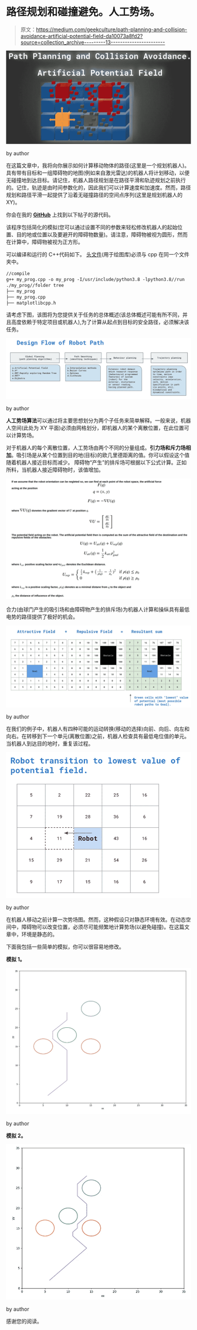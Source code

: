 # 路径规划和碰撞避免。人工势场。

> 原文：<https://medium.com/geekculture/path-planning-and-collision-avoidance-artificial-potential-field-da10073a8fd2?source=collection_archive---------13----------------------->

![](img/dbc1b685cb0ab0918afb8b8aceb65b73.png)

by author

在这篇文章中，我将向你展示如何计算移动物体的路径(这里是一个规划机器人)。具有带有目标和一组障碍物的地图(例如来自激光雷达)的机器人将计划移动，以便无碰撞地到达目标。请记住，机器人路径规划是在路径平滑和轨迹规划之前执行的。记住，轨迹是由时间参数化的，因此我们可以计算速度和加速度。然而，路径规划和路径平滑一起提供了沿着无碰撞路径的空间点序列(这里是规划机器人的 XY)。

你会在我的 [**GitHub**](https://github.com/markusbuchholz/robot_path_planning) 上找到以下帖子的源代码。

该程序包括简化的模拟(您可以通过设置不同的参数来轻松修改机器人的起始位置、目的地或位置以及要避开的障碍物数量)。请注意，障碍物被视为圆形，然而在计算中，障碍物被视为正方形。

可以编译和运行的 C++代码如下。
[头文件](https://github.com/lava/matplotlib-cpp)(用于绘图库)必须与 cpp 在同一个文件夹中。

```
//compile
g++ my_prog.cpp -o my_prog -I/usr/include/python3.8 -lpython3.8//run
./my_prog//folder tree
├── my_prog
├── my_prog.cpp
├── matplotlibcpp.h 
```

请考虑下图，该图将为您提供关于任务的总体概述(该总体概述可能有所不同，并且高度依赖于特定项目或机器人),为了计算从起点到目标的安全路径，必须解决该任务。

![](img/783433b8f6e3671c0e66356856d292df.png)

by author

**人工势场算法**可以通过将主要思想划分为两个子任务来简单解释。一般来说，机器人空间(此处为 XY 平面)必须由网格划分，即机器人的某个离散位置，在此位置可以计算势场。

对于机器人的每个离散位置，人工势场由两个不同的分量组成。**引力场和斥力场相加**。吸引场是从某个位置到目的地(目标)的欧几里德距离的值。你可以假设这个值随着机器人接近目标而减少。
障碍物“产生”的排斥场可根据以下公式计算。正如所料，当机器人接近障碍物时，该值增加。

![](img/502c66d4aaf4909f30e47a3868e7ded8.png)

合力(由球门产生的吸引场和由障碍物产生的排斥场)为机器人计算和操纵具有最低电势的路径提供了极好的机会。

![](img/0285c7943c07120e2ba3da98e35232ad.png)

by author

在我们的例子中，机器人有四种可能的运动转换(移动的选择)向前、向后、向左和向右。在转移到下一个单元(离散位置)之前，机器人检查具有最低电位值的单元。当机器人到达目的地时，重复该过程。

![](img/9d36286082a292bb3a89445ca3304db1.png)

by author

在机器人移动之前计算一次势场图。然而，这种假设只对静态环境有效。在动态空间中，障碍物可以改变位置，必须尽可能频繁地计算势场(以避免碰撞)。在这篇文章中，环境是静态的。

下面我包括一些简单的模拟，你可以很容易地修改。

**模拟 1。**

![](img/9c5afa3a57632422b0b8db938f939525.png)

by author

**模拟 2。**

![](img/a4b51befebcc5cbe01fc82a67fb7d1d1.png)

by author

感谢您的阅读。